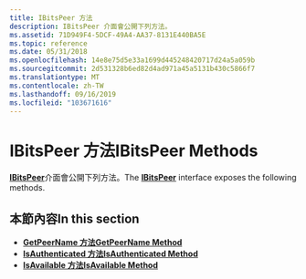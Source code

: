 ```yaml
---
title: IBitsPeer 方法
description: IBitsPeer 介面會公開下列方法。
ms.assetid: 71D949F4-5DCF-49A4-AA37-8131E440BA5E
ms.topic: reference
ms.date: 05/31/2018
ms.openlocfilehash: 14e8e75d5e33a1699d445248420717d24a5a059b
ms.sourcegitcommit: 2d531328b6ed82d4ad971a45a5131b430c5866f7
ms.translationtype: MT
ms.contentlocale: zh-TW
ms.lasthandoff: 09/16/2019
ms.locfileid: "103671616"
---
```

# <a name="ibitspeer-methods"></a><span data-ttu-id="ae482-103">IBitsPeer 方法</span><span class="sxs-lookup"><span data-stu-id="ae482-103">IBitsPeer Methods</span></span>

<span data-ttu-id="ae482-104">[**IBitsPeer**](/windows/desktop/api/Bits3_0/nn-bits3_0-ibitspeer)介面會公開下列方法。</span><span class="sxs-lookup"><span data-stu-id="ae482-104">The [**IBitsPeer**](/windows/desktop/api/Bits3_0/nn-bits3_0-ibitspeer) interface exposes the following methods.</span></span>

## <a name="in-this-section"></a><span data-ttu-id="ae482-105">本節內容</span><span class="sxs-lookup"><span data-stu-id="ae482-105">In this section</span></span>

-   [<span data-ttu-id="ae482-106">**GetPeerName 方法**</span><span class="sxs-lookup"><span data-stu-id="ae482-106">**GetPeerName Method**</span></span>](/windows/desktop/api/Bits3_0/nf-bits3_0-ibitspeer-getpeername)
-   [<span data-ttu-id="ae482-107">**IsAuthenticated 方法**</span><span class="sxs-lookup"><span data-stu-id="ae482-107">**IsAuthenticated Method**</span></span>](/windows/desktop/api/Bits3_0/nf-bits3_0-ibitspeer-isauthenticated)
-   [<span data-ttu-id="ae482-108">**IsAvailable 方法**</span><span class="sxs-lookup"><span data-stu-id="ae482-108">**IsAvailable Method**</span></span>](/windows/desktop/api/Bits3_0/nf-bits3_0-ibitspeer-isavailable)

 

 





